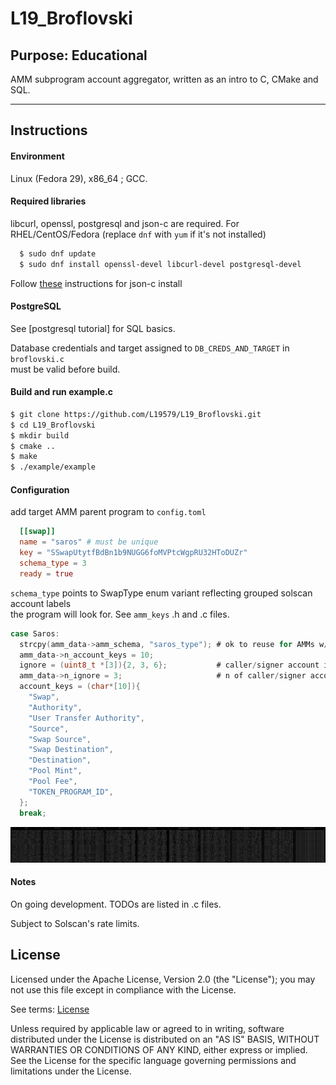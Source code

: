 # L19_Broflovski

## Purpose: Educational

AMM subprogram account aggregator, written as an intro to C, CMake and SQL.

---

## Instructions

#### Environment 
  Linux (Fedora 29), x86_64 ; GCC.  

#### Required libraries 
  libcurl, openssl, postgresql and json-c are required.
  For RHEL/CentOS/Fedora (replace `dnf` with `yum` if it's not installed)
  ```bash
    $ sudo dnf update
    $ sudo dnf install openssl-devel libcurl-devel postgresql-devel
  ```
  
  Follow [these](https://github.com/json-c/json-c) instructions for json-c install

#### PostgreSQL
  See [postgresql tutorial] for SQL basics.

  Database credentials and target assigned to `DB_CREDS_AND_TARGET` in `broflovski.c`  
  must be valid before build.

#### Build and run example.c
  ```bash
  $ git clone https://github.com/L19579/L19_Broflovski.git
  $ cd L19_Broflovski
  $ mkdir build
  $ cmake ..
  $ make
  $ ./example/example
  ```

#### Configuration
  add target AMM parent program to `config.toml`
  ```toml
    [[swap]]
    name = "saros" # must be unique
    key = "SSwapUtytfBdBn1b9NUGG6foMVPtcWgpRU32HToDUZr"
    schema_type = 3
    ready = true 
  ```

  `schema_type` points to SwapType enum variant reflecting grouped solscan account labels  
  the program will look for. See `amm_keys` .h and .c files.
  ```c
  case Saros:
    strcpy(amm_data->amm_schema, "saros_type"); # ok to reuse for AMMs w/ matching account labels
    amm_data->n_account_keys = 10;  
    ignore = (uint8_t *[3]){2, 3, 6};           # caller/signer account indexes for obfuscation
    amm_data->n_ignore = 3;                     # n of caller/signer accounts
    account_keys = (char*[10]){
      "Swap",
      "Authority",
      "User Transfer Authority",
      "Source",
      "Swap Source",
      "Swap Destination",
      "Destination",
      "Pool Mint",
      "Pool Fee",
      "TOKEN_PROGRAM_ID",
    };
    break;
  ```

![example_img](https://github.com/L19579/L19_Broflovski/blob/master/imgs/e.png)

#### Notes
On going development. TODOs are listed in .c files.

Subject to Solscan's rate limits.  

## License

Licensed under the Apache License, Version 2.0 (the "License");
you may not use this file except in compliance with the License.

See terms: [License](https://github.com/L19579/L19_Broflovski/blob/master/LICENSE)
 
Unless required by applicable law or agreed to in writing, software
distributed under the License is distributed on an "AS IS" BASIS, 
WITHOUT WARRANTIES OR CONDITIONS OF ANY KIND, either express or implied.
See the License for the specific language governing permissions and
limitations under the License.
